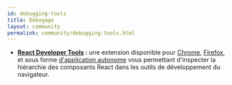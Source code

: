 ```yaml
---
id: debugging-tools
title: Débogage
layout: community
permalink: community/debugging-tools.html
---
```


  * **[React Developer Tools](https://github.com/facebook/react-devtools) :** une extension disponible pour [Chrome](https://chrome.google.com/webstore/detail/react-developer-tools/fmkadmapgofadopljbjfkapdkoienihi?hl=fr), [Firefox](https://addons.mozilla.org/firefox/addon/react-devtools/), et sous forme [d'application autonome](https://github.com/facebook/react-devtools/tree/master/packages/react-devtools) vous permettant d'inspecter la hiérarchie des composants React dans les outils de développement du navigateur.
